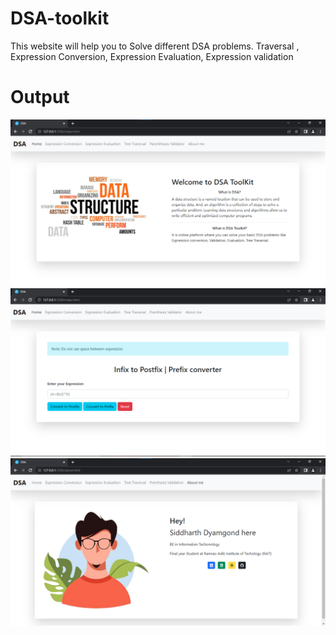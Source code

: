 # DSA-toolkit
This website will help you to Solve different DSA problems. Traversal , Expression Conversion, Expression Evaluation, Expression validation

# Output

![alt text](https://github.com/Siddharth2391/DSA-toolkit/blob/main/res/s3.png?raw=true)
![alt text](https://github.com/Siddharth2391/DSA-toolkit/blob/main/res/s1.png?raw=true)
![alt text](https://github.com/Siddharth2391/DSA-toolkit/blob/main/res/s2.png?raw=true)
